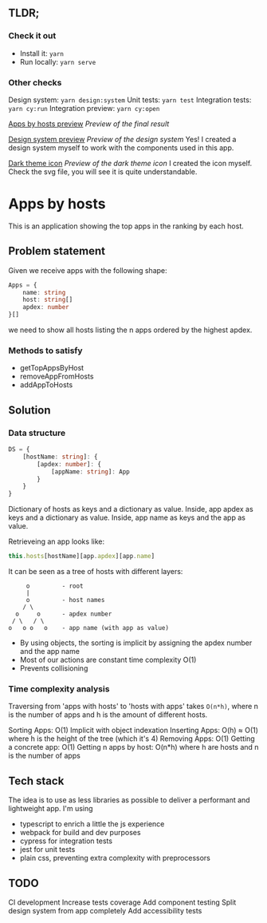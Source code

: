 ## TLDR;
### Check it out
 - Install it: `yarn`
 - Run locally: `yarn serve`

### Other checks
Design system: `yarn design:system`
Unit tests: `yarn test`
Integration tests: `yarn cy:run`
Integration preview: `yarn cy:open`

[Apps by hosts preview](readme-images/apps-by-hosts-preview.gif)
*Preview of the final result*

[Design system preview](readme-images/design-system-preview.gif)
*Preview of the design system*
Yes! I created a design system myself to work with the components used in this app.

[Dark theme icon](readme-images/dark-theme-icon.png)
*Preview of the dark theme icon*
I created the icon myself. Check the svg file, you will see it is quite understandable.
# Apps by hosts
This is an application showing the top apps in the ranking by each host.

## Problem statement
Given we receive apps with the following shape:
```ts
Apps = {
    name: string
    host: string[]
    apdex: number
}[]
```
we need to show all hosts listing the n apps ordered by the highest apdex.

### Methods to satisfy
 - getTopAppsByHost
 - removeAppFromHosts
 - addAppToHosts

## Solution
### Data structure

```ts
DS = {
    [hostName: string]: {
        [apdex: number]: {
            [appName: string]: App
        }
    }
}
```
Dictionary of hosts as keys and a dictionary as value.
Inside, app apdex as keys and a dictionary as value.
Inside, app name as keys and the app as value.

Retrieveing an app looks like:
```js
this.hosts[hostName][app.apdex][app.name]
```

It can be seen as a tree of hosts with different layers:

```
     o         - root
     |
     o         - host names
    / \
  o     o      - apdex number
 / \   / \
o   o o   o    - app name (with app as value)
```

-   By using objects, the sorting is implicit
    by assigning the apdex number and the app name
-   Most of our actions are constant time complexity O(1)
-   Prevents collisioning

### Time complexity analysis

Traversing from 'apps with hosts' to 'hosts with apps' takes `O(n*h)`,
where n is the number of apps and h is the amount of different hosts.

Sorting Apps: O(1) Implicit with object indexation
Inserting Apps: O(h) ≈ O(1) where h is the height of the tree (which it's 4)
Removing Apps: O(1)
Getting a concrete app: O(1)
Getting n apps by host: O(n\*h) where h are hosts and n is the number of apps

## Tech stack
The idea is to use as less libraries as possible to deliver a performant and lightweight app.
I'm using 
 - typescript to enrich a little the js experience
 - webpack for build and dev purposes
 - cypress for integration tests
 - jest for unit tests
 - plain css, preventing extra complexity with preprocessors
 
## TODO
CI development
Increase tests coverage
Add component testing
Split design system from app completely
Add accessibility tests